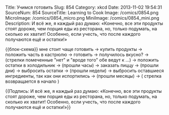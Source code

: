 Title: Учимся готовить 
Slug: 854 
Category: xkcd 
Date: 2013-11-02 19:54:31 
SourceNum: 854 
SourceTitle: Learning to Cook 
Image: /comics/0854.png 
MicroImage: /comics/0854_micro.png 
MiniImage: /comics/0854_mini.png 
Description: И всё же, я каждый раз думаю: «Конечно, все эти продукты стоят дороже, чем порция еды из ресторана, но, только подумать, на сколько их хватит! Особенно, если учесть, что после каждого получаются ещё и остатки!» 

{{блок-схема}}
мне стоит чаще готовить -> 
купить продукты -> 
положить часть в кастрюлю -> 
готовить -> 
получилось вкусно? -> 
(стрелки помеченные "нет" и "вроде того" обе ведут к ...) ->
положить остатки в холодильник ->
 (прошли часы) ->
заказать пиццу ->
 (прошли дни) ->
выбросить остатки ->
 (прошли недели) ->
выбросить оставшиеся ингредиенты, так как они испортились ->
 (прошли месяцы) -> 
 ( стрелка возвращается в начало )

{{Подпись: И всё же, я каждый раз думаю: «Конечно, все эти продукты стоят дороже, чем порция еды из ресторана, но, только подумать, на сколько их хватит! Особенно, если учесть, что после каждого получаются ещё и остатки!»}}